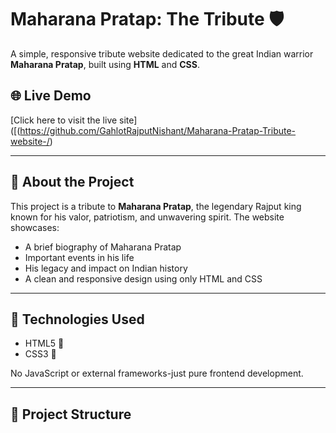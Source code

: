 # Maharana Pratap: The Tribute 🛡️

A simple, responsive tribute website dedicated to the great Indian warrior **Maharana Pratap**, built using **HTML** and **CSS**.

## 🌐 Live Demo

[Click here to visit the live site]([(https://github.com/GahlotRajputNishant/Maharana-Pratap-Tribute-website-/)  

---

## 📜 About the Project

This project is a tribute to **Maharana Pratap**, the legendary Rajput king known for his valor, patriotism, and unwavering spirit. The website showcases:

- A brief biography of Maharana Pratap
- Important events in his life
- His legacy and impact on Indian history
- A clean and responsive design using only HTML and CSS

---

## 🚀 Technologies Used

- HTML5 🧱
- CSS3 🎨

No JavaScript or external frameworks-just pure frontend development.

---

## 📂 Project Structure

